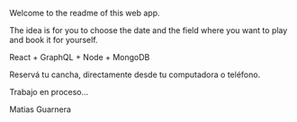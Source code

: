 Welcome to the readme of this web app.

The idea is for you to choose the date and the field where you want to play and book it for yourself. 

React + GraphQL + Node + MongoDB

Reservá tu cancha, directamente desde tu computadora o teléfono.

Trabajo en proceso...

Matias Guarnera